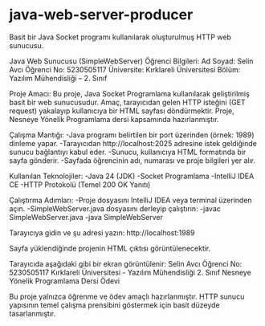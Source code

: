 # java-web-server-producer
Basit bir Java Socket programı kullanılarak oluşturulmuş HTTP web sunucusu.

Java Web Sunucusu (SimpleWebServer)
Öğrenci Bilgileri:
Ad Soyad: Selin Avcı
Öğrenci No: 5230505117
Üniversite: Kırklareli Üniversitesi
Bölüm: Yazılım Mühendisliği – 2. Sınıf

Proje Amacı:
Bu proje, Java Socket Programlama kullanılarak geliştirilmiş basit bir web sunucusudur.
Amaç, tarayıcıdan gelen HTTP isteğini (GET request) yakalayıp kullanıcıya bir HTML sayfası döndürmektir.
Proje, Nesneye Yönelik Programlama dersi kapsamında hazırlanmıştır.

Çalışma Mantığı:
-Java programı belirtilen bir port üzerinden (örnek: 1989) dinleme yapar.
-Tarayıcıdan http://localhost:2025 adresine istek geldiğinde sunucu bağlantıyı kabul eder.
-Sunucu, kullanıcıya HTML formatında bir sayfa gönderir.
-Sayfada öğrencinin adı, numarası ve proje bilgileri yer alır.

Kullanılan Teknolojiler:
-Java 24 (JDK)
-Socket Programlama
-IntelliJ IDEA CE
-HTTP Protokolü (Temel 200 OK Yanıtı)

Çalıştırma Adımları:
-Proje dosyasını IntelliJ IDEA veya terminal üzerinden açın.
-SimpleWebServer.java dosyasını derleyip çalıştırın:
-javac SimpleWebServer.java
-java SimpleWebServer

Tarayıcıya gidin ve şu adresi yazın:
http://localhost:1989

Sayfa yüklendiğinde projenin HTML çıktısı görüntülenecektir.

Tarayıcıda aşağıdaki gibi bir ekran görüntülenir:
Selin Avcı
Öğrenci No: 5230505117
Kırklareli Üniversitesi - Yazılım Mühendisliği 2. Sınıf
Nesneye Yönelik Programlama Dersi Ödevi


Bu proje yalnızca öğrenme ve ödev amaçlı hazırlanmıştır.
HTTP sunucu yapısının temel çalışma prensibini göstermek için basit düzeyde tasarlanmıştır.





